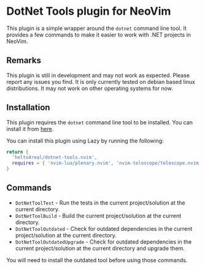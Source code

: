 # DotNet Tools plugin for NeoVim

This plugin is a simple wrapper around the `dotnet` command line tool.
It provides a few commands to make it easier to work with .NET projects in NeoVim.

## Remarks

This plugin is still in development and may not work as expected.
Please report any issues you find.
It is only currently tested on debian based linux distributions.
It may not work on other operating systems for now.

## Installation

This plugin requires the `dotnet` command line tool to be installed.
You can install it from [here](https://dotnet.microsoft.com/download).

You can install this plugin using Lazy by running the following:

```lua
return {
  'helto4real/dotnet-tools.nvim',
  requires = { 'nvim-lua/plenary.nvim', 'nvim-telescope/telescope.nvim' }
}
```

## Commands

- `DotNetToolTest` - Run the tests in the current project/solution at
the current directory.
- `DotNetToolBuild` - Build the current project/solution at the current directory.
- `DotNetToolOutdated` - Check for outdated dependencies in the current project/solution
at the current directory.
- `DotNetToolOutdatedUpgrade` - Check for outdated dependencies in the current project/solution
at the current directory and upgrade them.

You will need to install the outdated tool before using those commands.
